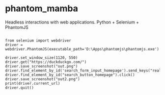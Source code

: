 # phantom_mamba
Headless interactions with web applications. Python + Selenium + PhantomJS


```

from selenium import webdriver
driver = webdriver.PhantomJS(executable_path='D:\Apps\phantomjs\phantomjs.exe')

driver.set_window_size(1120, 550)
driver.get("https://duckduckgo.com/")
driver.save_screenshot("out.png")
driver.find_element_by_id('search_form_input_homepage').send_keys("realpython")
driver.find_element_by_id("search_button_homepage").click()
driver.save_screenshot("out2.png")
print(driver.current_url)
driver.quit()
```
